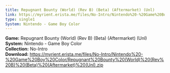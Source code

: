 ```yaml
---
title: Repugnant Bounty (World) (Rev B) (Beta) (Aftermarket) (Unl)
link: https://myrient.erista.me/files/No-Intro/Nintendo%20-%20Game%20Boy%20Color/Repugnant%20Bounty%20(World)%20(Rev%20B)%20(Beta)%20(Aftermarket)%20(Unl).zip
type: single1
System: Nintendo - Game Boy Color
---
```

<b>Game:</b> Repugnant Bounty (World) (Rev B) (Beta) (Aftermarket) (Unl)<br>
<b>System:</b> Nintendo - Game Boy Color<br>
<b>Collection:</b> No-Intro<br>
<b>Download:</b> https://myrient.erista.me/files/No-Intro/Nintendo%20-%20Game%20Boy%20Color/Repugnant%20Bounty%20(World)%20(Rev%20B)%20(Beta)%20(Aftermarket)%20(Unl).zip